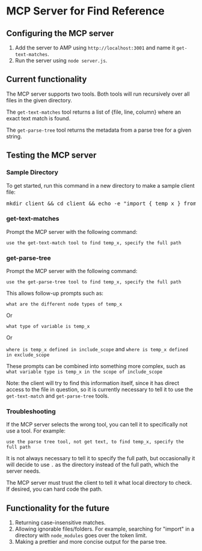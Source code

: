 # MCP Server for Find Reference

## Configuring the MCP server

1. Add the server to AMP using ```http://localhost:3001``` and name it ```get-text-matches```.
2. Run the server using ```node server.js```.

## Current functionality

The MCP server supports two tools. Both tools will run recursively over all files in the given directory.

The ```get-text-matches``` tool returns a list of {file, line, column} where an exact text match is found.

The ```get-parse-tree``` tool returns the metadata from a parse tree for a given string.

## Testing the MCP server

### Sample Directory
To get started, run this command in a new directory to make a sample client file:

<pre>mkdir client && cd client && echo -e "import { temp_x } from './scope.js';\n\ntemp_x = 5;\n\ntemp_x = 7 + 4;\n\nconsole.log(temp_x);" > include_scope.js && echo -e "let temp_x = 5;\n\ntemp_x = 7 + 4;\n\nconsole.log(temp_x);" > exclude_scope.js && echo -e "let temp_x = \"Hello\";\n\nif(true){\n    let temp_x = 10;\n    console.log(temp_x);\n}\n\ntemp_x = \"World\";\n\n{\n    temp_x;\n}" > scope.js</pre>

### get-text-matches

Prompt the MCP server with the following command:

```use the get-text-match tool to find temp_x, specify the full path```

### get-parse-tree
Prompt the MCP server with the following command:

```use the get-parse-tree tool to find temp_x, specify the full path```

This allows follow-up prompts such as:

```what are the different node types of temp_x```

Or

```what type of variable is temp_x```

Or

```where is temp_x defined in include_scope``` and ```where is temp_x defined in exclude_scope```

These prompts can be combined into something more complex, such as ```what variable type is temp_x in the scope of include_scope```

Note: the client will try to find this information itself, since it has direct access to the file in question, so it is currently necessary to tell it to use the ```get-text-match``` and ```get-parse-tree``` tools.

### Troubleshooting
If the MCP server selects the wrong tool, you can tell it to specifically not use a tool. For example:

```use the parse tree tool, not get text, to find temp_x, specify the full path```

It is not always necessary to tell it to specify the full path, but occasionally it will decide to use ```.``` as the directory instead of the full path, which the server needs.

The MCP server must trust the client to tell it what local directory to check. If desired, you can hard code the path.

## Functionality for the future

1. Returning case-insensitive matches.
2. Allowing ignorable files/folders. For example, searching for "import" in a directory with ```node_modules``` goes over the token limit.
3. Making a prettier and more concise output for the parse tree.